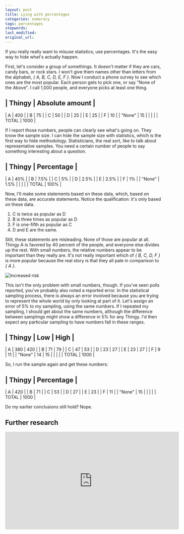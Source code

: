 ```yaml
---
layout: post
title: Lying with percentages
categories: numeracy
tags: percentages
stopwords:
last_modified:
original_url:
---
```


If you really really want to misuse statistics, use percentages. It's the easy
way to hide what's actually happen.

First, let's consider a group of somethings. It doesn't matter if they
are cars, candy bars, or rock stars. I won't give them names other
than letters from the alphabet, *{ A, B, C, D, E, F }*. Now I conduct a
phone survey to see which ones are the most popular. Each person gets
to pick one, or say "None of the Above". I call 1,000 people, and
everyone picks at least one thing.

| Thingy | Absolute amount |
----------------------------
|	A         | 400 |
|	B         | 75 |
|	C         | 50 |
|	D	      | 25 |
|	E         | 25 |
|	F         | 10 |
|	"None"    | 15 |
|	| |
|	TOTAL   | 1000 |

If I report those numbers, people can clearly see what's going on. They know
the sample size. I can hide the sample size with statistics, which is the
first way to hide methodology. Statisticians, the real sort, like to talk
about representative samples. You need a certain number of people to say something interesting about a question.


| Thingy | Percentage |
----------------------------
| 	A           | 40% |
| 	B           | 7.5% |
| 	C           | 5% |
| 	D	        | 2.5% |
| 	E           | 2.5% |
| 	F           | 1% |
| 	"None"      | 1.5% |
| 	| |
| 	TOTAL       | 100% |

Now, I'll make some statements based on these data, which, based on these data,
are accurate statements. Notice the qualification: it's only
based on these data.

1. C is twice as popular as D
2. B is three times as popular as D
3. F is one-fifth as popular as C
4. D and E are the same.

Still, these statements are misleading. None of those are popular at
all. Thingy A is favored by 40 percent of the people, and everyone else
divides up the rest. With small numbers, the relative numbers appear
to be important than they really are. It's not really important which
of *{ B, C, D, F }* is more popular because the real story is that they
all pale in comparison to *{ A }*.

![Increased risk](https://imgs.xkcd.com/comics/increased_risk.png)

This isn't the only problem with small numbers, though. If you've seen
polls reported, you've probably also noted a reported error. In the
statistical sampling process, there is always an error involved
because you are trying to represent the whole world by only looking at
part of it. Let's assign an error of 5% to my sampling, using the same
numbers. If I repeated my sampling, I should get about the same
numbers, although the difference between samplings might show a
difference in 5% for any Thingy. I'd then expect any particular
sampling to have numbers fall in these ranges.

| Thingy | Low | High |
--------------------------
|	A        | 380 | 420 |
|	B         | 71  | 79 |
|	C         | 47  | 53 |
|	D	      | 23  | 27 |
|	E         | 23  | 27 |
|	F         | 9   | 11 |
|	"None"    | 14  | 15 |
| | |
|	TOTAL    | 1000 |

So, I run the sample again and get these numbers:


| Thingy | Percentage |
-----------------------
 |	A        | 420 |
 |	B        |  71 |
 |	C        |  53 |
 |	D	     |  27 |
 |	E        |  23 |
 |	F        |  11 |
 |	"None"   |  15 |
 | | |
 |	TOTAL   | 1000 |

Do my earlier conclusions still hold? Nope.

## Further research

<div class="youtube">
<iframe width="560" height="315" src="https://www.youtube.com/embed/xHjQhliXUB0" title="YouTube video player" frameborder="0" allow="accelerometer; autoplay; clipboard-write; encrypted-media; gyroscope; picture-in-picture" allowfullscreen></iframe>
</div>
